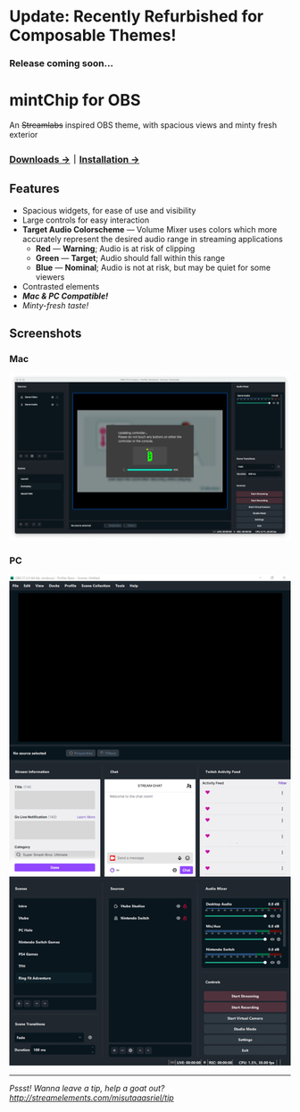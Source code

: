 # Update: Recently Refurbished for Composable Themes!
### Release coming soon...

# mintChip for OBS
An ~~Streamlabs~~ inspired OBS theme, with spacious views and minty fresh exterior

### [Downloads →](../../releases)｜[Installation →](../../wiki/Installation)

## Features

- Spacious widgets, for ease of use and visibility
- Large controls for easy interaction
- **Target Audio Colorscheme** — Volume Mixer uses colors which more accurately represent the desired audio range in streaming applications
  - **Red** — **Warning**; Audio is at risk of clipping
  - **Green** — **Target**; Audio should fall within this range
  - **Blue** — **Nominal**; Audio is not at risk, but may be quiet for some viewers
- Contrasted elements
- **_Mac & PC Compatible!_**
- _Minty-fresh taste!_

## Screenshots
### Mac
![macOS Screenshot](https://github.com/MisutaaAsriel/mintChip-OBS/blob/main/Screenshots/macOS%20B1.png) 

### PC
![PC Screenshot](https://github.com/MisutaaAsriel/mintChip-OBS/blob/main/Screenshots/PC%20B1.png)

*****
_Pssst! Wanna leave a tip, help a goat out? http://streamelements.com/misutaaasriel/tip_
